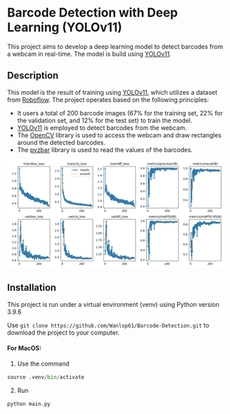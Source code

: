 # Barcode Detection with Deep Learning (YOLOv11)
This project aims to develop a deep learning model to detect barcodes from a webcam in real-time. The model is build using [YOLOv11](https://github.com/ultralytics/ultralytics).

## Description
This model is the result of training using [YOLOv11](https://github.com/ultralytics/ultralytics), which utilizes a dataset from [Roboflow](https://roboflow.com). The project operates based on the following principles:
- It users a total of 200 barcode images (67% for the training set, 22% for the validation set, and 12% for the test set) to train the model.
- [YOLOv11](https://github.com/ultralytics/ultralytics) is employed to detect barcodes from the webcam.
- The [OpenCV](https://opencv.org) library is used to access the webcam and draw rectangles around the detected barcodes.
- The [pyzbar](https://github.com/NaturalHistoryMuseum/pyzbarope) library is used to read the values of the barcodes.

![Result of trained model](runs/detect/train3/results.png)

## Installation
This project is run under a virtual environment (venv) using Python version 3.9.6

Use `git clone https://github.com/Wanlop61/Barcode-Detection.git` to download the project to your computer.

#### For MacOS:
1. Use the command 
```python
source .venv/bin/activate
```
2. Run
```python
python main.py
```
